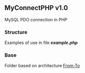 ## MyConnectPHP v1.0
MySQL PDO connection in PHP

### Structure
Examples of use in file ***example.php***

### Base
Folder based on architecture [From-To](https://github.com/gmasson/From-To)
